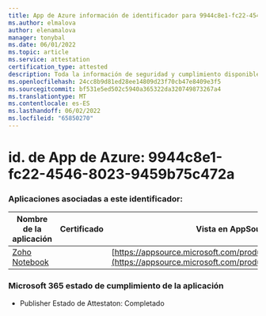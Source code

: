 ```yaml
---
title: App de Azure información de identificador para 9944c8e1-fc22-4546-8023-9459b75c472a
ms.author: elmalova
author: elenamalova
manager: tonybal
ms.date: 06/01/2022
ms.topic: article
ms.service: attestation
certification_type: attested
description: Toda la información de seguridad y cumplimiento disponible para 9944c8e1-fc22-4546-8023-9459b75c472a.
ms.openlocfilehash: 24cc8b9d81ed28ee14809d23f70cb47e8409e3f5
ms.sourcegitcommit: bf531e5ed502c5940a365322da320749873267a4
ms.translationtype: MT
ms.contentlocale: es-ES
ms.lasthandoff: 06/02/2022
ms.locfileid: "65850270"
---
```

# <a name="azure-app-id-9944c8e1-fc22-4546-8023-9459b75c472a"></a>id. de App de Azure: 9944c8e1-fc22-4546-8023-9459b75c472a


### <a name="apps-associated-with-this-id"></a>Aplicaciones asociadas a este identificador:
| **Nombre de la aplicación** | **Certificado** | **Vista en AppSource** |
|--------------|---------------|-----------------------|
| [Zoho Notebook](../forward/WA200001616.md) |  | [https://appsource.microsoft.com/product/office/WA200001616](https://appsource.microsoft.com/product/office/WA200001616) |

### <a name="microsoft-365-app-compliance-status"></a>Microsoft 365 estado de cumplimiento de la aplicación
- Publisher Estado de Attestaton: Completado
